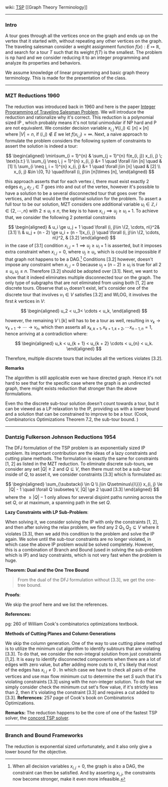 wiki: [TSP](https://en.wikipedia.org/wiki/Travelling_salesman_problem)
[[Graph Theory Terminology]]


---
### **Intro**

A tour goes through all the vertices once on the graph and ends up on the vertex that it started with, without repeating any other vertices on the graph. The traveling salesman consider a weight assignment function $f(x): E\mapsto \mathbb R$, and search for a tour $T$ such that its weight $f(T)$ is the smallest. The problem is np hard and we consider reducing it to an integer programming and analyze its properties and behaviors. 

We assume knowledge of linear programming and basic graph theory terminology. This is made for the presentation of the class. 


---
### **MZT Reductions 1960**

The reduction was introduced back in 1960 and here is the paper [Integer Programming of Traveling Salesman Problem](https://dl.acm.org/doi/pdf/10.1145/321043.321046). We will introduce the reduction and rationalize why it's correct. This reduction is a polynomial sized IP , which probably means it's not total unimodular if NP hard and P are not equivalent. We consider decision variable $x_{i, j}\; \forall (i, j)\in [n]\times [n]$ where $|V| = n$, if $(i, j)\not\in E$ we let $f(x_{i, j}) = \infty$. Next, a naive approach to formulate the problem considers the following system of constraints to assert the solution is indeed a tour: 

$$
\begin{aligned}
    \min\sum_{i = 1}^{n} & \sum_{j = 1}^{n} f(e_{i, j}) x_{i, j} \; \text{s.t:} 
    \\
    \sum_{j \neq i, j = 1}^{n}
        x_{i, j} &= 1 \quad \forall i\in [n] \quad & [1]
    \\
    \sum_{i \neq j, i = 1}^{n}
        x_{i, j} &= 1 \quad \forall j\in [n] \quad & [2]
    \\
    x_{i, j} &\in \{0, 1\} \quad\forall (i, j)\in [n]\times [n], 
\end{aligned}
$$

this approach asserts that for each vertex $i$, there must exist exactly 2 edges $e_{i, j}, e_{j', i}\in T$ goes into and out of the vertex, however it's possible to have a solution to be a several disconnected tour that goes over the vertices, and that would be the optimal solution for the problem. To assert a full tour to be our solution, MZT considers one additional variable $u_i\in \mathbb Z, i\in \{2, \cdots, n\}$ with $2 \le u_i \le n$, the key is to have $x_{i, j} \implies u_j \ge u_i + 1$. To achieve that, we consider the following 2 potential constraints

$$
\begin{aligned}
    & u_i \ge u_j + 1 \quad \forall (i, j)\in \{2, \cdots, n\}^2& [3.1] 
    \\
    & u_j + (n - 2) \ge u_i + (n - 1)x_{i, j} \quad \forall (i, j)\in \{2, \cdots, n\}^2,  & [3.2]
\end{aligned}
$$
in the case of \[3.1\] condition $x_{i, j} = 1\implies u_j \ge u_i + 1$ is asserted, but it imposes extra constraint when $x_{i, j} = 0$, where $u_j \ge u_i$, which is could be impossible if that graph not happens to be a DAG.[^1] Conditions \[3.2\] however, doesn't impose any constraint when $x_{i, j} = 0$ because $u_j + (n - 2) \ge u_i$ is true for all $2\le u_i, u_j \le n$. Therefore \[3.2\] should be adopted over \[3.1\]. Next, we want to show that it indeed eliminates multiple disconnected tour on the graph. The only type of subgraphs that are not eliminated from using both \[1, 2\] are discrete tours. Observe that $u_1$  doesn't exist, let's consider one of the discrete tour that involves $v_1\in V$ satisfies \[3.2\] and WLOG, it involves the first $k$ vertices in $V$: 

$$
\begin{aligned}
    u_2 < u_3< \cdots < u_k, 
\end{aligned}
$$

however, the remaining $V\setminus [k]$ will has to be a tour as well, resulting in $v_k\rightarrow v_{k + 1}\rightarrow \cdots\rightarrow v_n$, which then asserts all $x_{k, k + 1}, x_{k + 1, k + 2}, \cdots x_{n - 1, n} =1$, hence arriving at a contradiction where: 

$$
\begin{aligned}
    u_k < u_{k + 1} < u_{k + 2} \cdots < u_{n} < u_k. 
\end{aligned}
$$

Therefore, multiple discrete tours that includes all the vertices violates \[3.2\]. 

**Remarks**

The algorithm is still applicable even we have directed graph. Hence it's not hard to see that for the specific case where the graph is an undirected graph, there might exists reduction that stronger than the above formulations. 

Even tho the discrete sub-tour solution doesn't count towards a tour, but it can be viewed as a LP relaxation to the IP, providing us with a lower bound and a solution that can be constrained to improve to be a tour. (Cook, Combinatorics Optimizations Theorem 7.2, the sub-tour bound. )


---
### **Dantzig Fulkerson Johnson Reductions 1954**
The DFJ formulation of the TSP problem is an exponentially sized IP problem. Its important contribution are the ideas of a lazy constraints and cutting plane methods. The formulation is exactly the same for constraints \[1, 2\] as listed in the MZT reduction. To eliminate discrete sub-tours, we consider any set $|Q| \ge 2$ and $Q\subseteq V$, then there must not be a sub-tour inside of $Q$, to asset it, we consider constraints \[3.3\] which is formulated as: 

$$
\begin{aligned}
    \sum_{\substack{i \in Q \\ j\in Q\setminus\{i\}}}
        x_{i, j} \le |Q|  - 1 \quad \forall Q \subseteq V, |Q| \ge 2 \quad [3.3]
\end{aligned}
$$
where the $\ge |Q| - 1$ only allows for several disjoint paths running across the set $Q$, or at maximum, a spanning path in the set $Q$. 

**Lazy Constraints with LP Sub-Problem**: 

When solving it, we consider solving the IP with only the constraints \[1, 2\], and then after solving the relax problem, we find any 2 $Q_1, Q_2 \subseteq V$ where it violates \[3.3\], then we add this condition to the problem and solve the IP again. We solve until the sub-tour constraints are no longer violated, in which case the above IP problem would be solved completely. However, this is a combination of Branch and Bound (used in solving the sub-problem which is IP) and lazy constraints, which is not very fast when the problem is huge. 

**Theorem: Dual and the One Tree Bound**

> From the dual of the DFJ formulation without \[3.3\], we get the one-tree bound. 

**Proofs**: 

We skip the proof here and we list the references. 

**References:** 

pg: 260 of William Cook's combinatorics optimizations textbook. 

**Methods of Cutting Planes and Column Generations**

We skip the column generation. One of the way to use cutting plane method is to utilize the minimum cut algorithm to identify subtours that are violating \[3.3\]. To do that, we consider the non-integral solution from just constraints \[1,2]\. It is easy to identify disconnected components when there are a lot of edges with zero value, but after adding more cuts to it, it's likely that most of the edges has $x_{i, j}\neq 0$ . In which case we have to check all pairs of the vertices and use max flow minimum cut to determine the set $S$ such that it's violating constraints \[3.3\] using with the non-integer solution. To do that we simply consider check the minimum cut set's flow value, if it's strictly less than 2, then it's violating the constraint \[3.3\] and requires a cut added to \[3.3\]. 
**References**: 257 page of Cook's book on Combinatorics Optimizations. 


**Remarks:** 
The reduction happens to be the core of one of the fastest TSP solver, the [concord TSP solver](https://en.wikipedia.org/wiki/Concorde_TSP_Solver). 


---
### **Branch and Bound Frameworks**

The reduction is exponential sized unfortunately, and it also only give a lower bound for the objective.



[^1]: When all decision variables $x_{i, j} = 0$, the graph is also a DAG, the constraint can then be satisfied. And by asserting $x_{i, j}$, the constraints now become stronger, make it even more infeasible. 